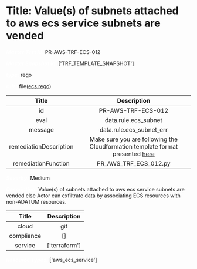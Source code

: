 



# Title: Value(s) of subnets attached to aws ecs service subnets are vended


***<font color="white">Master Test Id:</font>*** PR-AWS-TRF-ECS-012

***<font color="white">Master Snapshot Id:</font>*** ['TRF_TEMPLATE_SNAPSHOT']

***<font color="white">type:</font>*** rego

***<font color="white">rule:</font>*** file([ecs.rego])  
  
  
  
  

|Title|Description|
| :---: | :---: |
|id|PR-AWS-TRF-ECS-012|
|eval|data.rule.ecs_subnet|
|message|data.rule.ecs_subnet_err|
|remediationDescription|Make sure you are following the Cloudformation template format presented <a href='https://registry.terraform.io/providers/hashicorp/aws/latest/docs/resources/ecs_service#network_configuration' target='_blank'>here</a>|
|remediationFunction|PR_AWS_TRF_ECS_012.py|


***<font color="white">Severity:</font>*** Medium

***<font color="white">Description:</font>*** Value(s) of subnets attached to aws ecs service subnets are vended else Actor can exfiltrate data by associating ECS resources with non-ADATUM resources.  
  
  

|Title|Description|
| :---: | :---: |
|cloud|git|
|compliance|[]|
|service|['terraform']|


***<font color="white">Resource Types:</font>*** ['aws_ecs_service']


[ecs.rego]: https://github.com/prancer-io/prancer-compliance-test/tree/master/aws/terraform/ecs.rego
